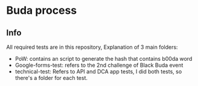 # Buda process

## Info
All required tests are in this repository,
Explanation of 3 main folders:
- PoW: contains an script to generate the hash that contains b00da word
- Google-forms-test: refers to the 2nd challenge of Black Buda event
- technical-test: Refers to API and DCA app tests, I did both tests, so there's a folder for each test.